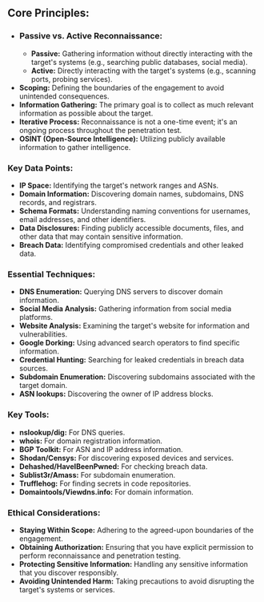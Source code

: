 ## **Core Principles:**

- ### **Passive vs. Active Reconnaissance:**
    - **Passive:** Gathering information without directly interacting with the target's systems (e.g., searching public databases, social media).
    - **Active:** Directly interacting with the target's systems (e.g., scanning ports, probing services).
- **Scoping:** Defining the boundaries of the engagement to avoid unintended consequences.
- **Information Gathering:** The primary goal is to collect as much relevant information as possible about the target.
- **Iterative Process:** Reconnaissance is not a one-time event; it's an ongoing process throughout the penetration test.
- **OSINT (Open-Source Intelligence):** Utilizing publicly available information to gather intelligence.

### **Key Data Points:**

- **IP Space:** Identifying the target's network ranges and ASNs.
- **Domain Information:** Discovering domain names, subdomains, DNS records, and registrars.
- **Schema Formats:** Understanding naming conventions for usernames, email addresses, and other identifiers.
- **Data Disclosures:** Finding publicly accessible documents, files, and other data that may contain sensitive information.
- **Breach Data:** Identifying compromised credentials and other leaked data.

### **Essential Techniques:**

- **DNS Enumeration:** Querying DNS servers to discover domain information.
- **Social Media Analysis:** Gathering information from social media platforms.
- **Website Analysis:** Examining the target's website for information and vulnerabilities.
- **Google Dorking:** Using advanced search operators to find specific information.
- **Credential Hunting:** Searching for leaked credentials in breach data sources.
- **Subdomain Enumeration:** Discovering subdomains associated with the target domain.
- **ASN lookups:** Discovering the owner of IP address blocks.

### **Key Tools:**

- **nslookup/dig:** For DNS queries.
- **whois:** For domain registration information.
- **BGP Toolkit:** For ASN and IP address information.
- **Shodan/Censys:** For discovering exposed devices and services.
- **Dehashed/HaveIBeenPwned:** For checking breach data.
- **Sublist3r/Amass:** For subdomain enumeration.
- **Trufflehog:** For finding secrets in code repositories.
- **Domaintools/Viewdns.info:** For domain information.

### **Ethical Considerations:**

- **Staying Within Scope:** Adhering to the agreed-upon boundaries of the engagement.
- **Obtaining Authorization:** Ensuring that you have explicit permission to perform reconnaissance and penetration testing.
- **Protecting Sensitive Information:** Handling any sensitive information that you discover responsibly.
- **Avoiding Unintended Harm:** Taking precautions to avoid disrupting the target's systems or services.